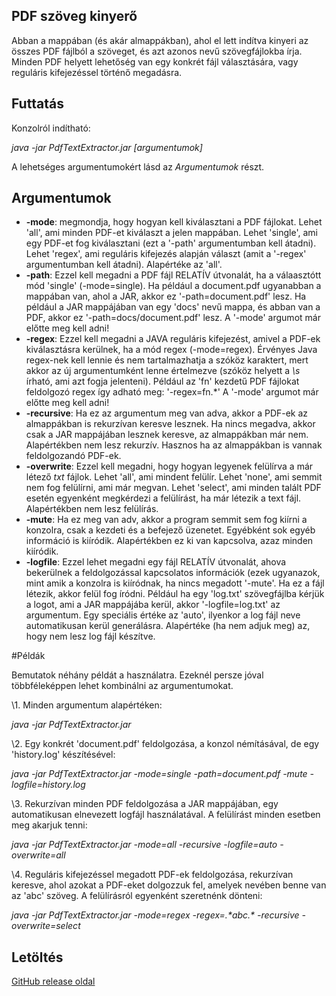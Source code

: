 ## PDF szöveg kinyerő

Abban a mappában (és akár almappákban), ahol el lett indítva kinyeri az összes PDF fájlból 
a szöveget, és azt azonos nevű szövegfájlokba írja. Minden PDF helyett lehetőség van egy konkrét fájl 
választására, vagy reguláris kifejezéssel történő megadásra.

## Futtatás

Konzolról indítható:

*java -jar PdfTextExtractor.jar [argumentumok]*

A lehetséges argumentumokért lásd az *Argumentumok* részt.

## Argumentumok

 - **-mode**: megmondja, hogy hogyan kell kiválasztani a PDF fájlokat. Lehet 'all', ami minden PDF-et kiválaszt a jelen mappában. 
	Lehet 'single', ami egy PDF-et fog kiválasztani (ezt a '-path' argumentumban kell átadni). Lehet 'regex', ami reguláris kifejezés alapján választ (amit a '-regex' argumentumban kell 
	átadni). Alapértéke az 'all'.
 - **-path**: Ezzel kell megadni a PDF fájl RELATÍV útvonalát, ha a válaasztótt mód 'single' (-mode=single). Ha például a document.pdf ugyanabban a mappában van, ahol a JAR, akkor 
	ez '-path=document.pdf' lesz. Ha például a JAR mappájában van egy 'docs' nevű mappa, és abban van a PDF, akkor ez '-path=docs/document.pdf' lesz. A '-mode' argumot már előtte meg kell adni!
 - **-regex**: Ezzel kell megadni a JAVA reguláris kifejezést, amivel a PDF-ek kiválasztásra kerülnek, ha a mód regex (-mode=regex). Érvényes Java regex-nek kell lennie és nem tartalmazhatja a 
	szóköz karaktert, mert akkor az új argumentumként lenne értelmezve (szóköz helyett a *\\s* írható, ami azt fogja jelenteni). 
	Például az 'fn' kezdetű PDF fájlokat feldolgozó regex így adható meg: '-regex=fn.\*'  A '-mode' argumot már előtte meg kell adni!
 - **-recursive**: Ha ez az argumentum meg van adva, akkor a PDF-ek az almappákban is rekurzívan keresve lesznek. Ha nincs megadva, akkor csak a JAR mappájában lesznek 
	keresve, az almappákban már nem. Alapértékben nem lesz rekurzív. Hasznos ha az almappákban is vannak feldolgozandó PDF-ek.
 - **-overwrite**: Ezzel kell megadni, hogy hogyan legyenek felülírva a már létező *txt* fájlok. Lehet 'all', ami mindent felülír. Lehet 'none', ami semmit nem fog felülírni, ami már megvan. 
	Lehet 'select', ami minden talált PDF esetén egyenként megkérdezi a felülírást, ha már létezik a text fájl. Alapértékben nem lesz felülírás.
 - **-mute**: Ha ez meg van adv, akkor a program semmit sem fog kiírni a konzolra, csak a kezdeti és a befejező üzenetet. Egyébként sok egyéb információ is kiíródik. 
	Alapértékben ez ki van kapcsolva, azaz minden kiíródik.
 - **-logfile**: Ezzel lehet megadni egy fájl RELATÍV útvonalát, ahova bekerülnek a feldolgozással kapcsolatos információk (ezek ugyanazok, mint amik a konzolra is 
	kiíródnak, ha nincs megadott '-mute'. Ha ez a fájl létezik, akkor felül fog íródni. Például ha egy 'log.txt' szövegfájlba kérjük a logot, ami a JAR mappájába kerül, akkor 
	'-logfile=log.txt' az argumentum. Egy speciális értéke az 'auto', ilyenkor a log fájl neve automatikusan kerül generálásra. Alapértéke (ha nem adjuk meg) az, hogy nem lesz log fájl készítve.

#Példák

Bemutatok néhány példát a használatra. Ezeknél persze jóval többféleképpen lehet kombinálni 
az argumentumokat.

\1. Minden argumentum alapértéken:

*java -jar PdfTextExtractor.jar*

\2. Egy konkrét 'document.pdf' feldolgozása, a konzol némításával, de egy 'history.log' készítésével:

*java -jar PdfTextExtractor.jar -mode=single -path=document.pdf -mute -logfile=history.log*

\3. Rekurzívan minden PDF feldolgozása a JAR mappájában, egy automatikusan elnevezett logfájl használatával. A felülírást 
minden esetben meg akarjuk tenni:

*java -jar PdfTextExtractor.jar -mode=all -recursive -logfile=auto -overwrite=all*

\4. Reguláris kifejezéssel megadott PDF-ek feldolgozása, rekurzívan keresve, ahol azokat a PDF-eket dolgozzuk fel, amelyek nevében 
benne van az 'abc' szöveg. A felülírásról egyenként szeretnénk dönteni:

*java -jar PdfTextExtractor.jar -mode=regex -regex=.\*abc.\* -recursive -overwrite=select*

## Letöltés

[GitHub release oldal](https://github.com/Gtomika/pdf-text-extractor/releases/download/0.1/PdfTextExtractor.jar)